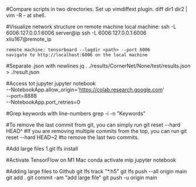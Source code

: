 #Compare scripts in two directories.
Set up vimdiffext plugin.
diff dir1 dir2 | vim -R - at shell.

#Visualize network structure on remote machine
	local machine: ssh -L 6006:127.0.0.1:6006 server@ip
		ssh -L 6006:127.0.0.1:6006 xliu167@remote_ip

	remote machine: tensorboard --logdir <path> --port 6006
	navigate to http://localhost:6006 on the local machine

#Separate .json with newlines
	jq . ./results/CornerNet/None/test/results.json > ./result.json

#Access tot jupyter
jupyter notebook \
  --NotebookApp.allow_origin='https://colab.research.google.com' \
  --port=8888 \
  --NotebookApp.port_retries=0

#Grep keywords with line-numbers
grep -i -n "Keywords" <filename>


#To remove the last commit from git, you can simply run 
	git reset --hard HEAD^ 
#If you are removing multiple commits from the top, you can run 
	git reset --hard HEAD~2 
#to remove the last two commits.

#Add large files
1.git lfs install

#Activate TensorFlow on M1 Mac
conda activate mlp
jupyter notebook

#Adding large files to Github
git lfs track "*.h5"
git lfs push --all origin main
git add .
git commit -am "add large file"
git push -u origin main
